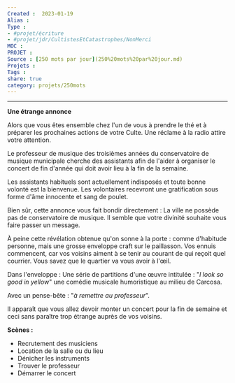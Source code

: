 ```yaml
---
Created :  2023-01-19
Alias :
Type : 
- #projet/écriture
- #projet/jdr/CultistesEtCatastrophes/NonMerci 
MOC : 
PROJET :
Source : [250 mots par jour](250%20mots%20par%20jour.md)
Projets :
Tags : 
share: true
category: projets/250mots
---
```



***

**Une étrange annonce**

Alors que vous êtes ensemble chez l'un de vous à prendre le thé et à préparer les prochaines actions de votre Culte. Une réclame à la radio attire votre attention.

Le professeur de musique des troisièmes années du conservatoire de musique municipale cherche des assistants afin de l'aider à organiser le concert de fin d'année qui doit avoir lieu à la fin de la semaine. 

Les assistants habituels sont actuellement indisposés et toute bonne volonté est la bienvenue. Les volontaires recevront une gratification sous forme d'âme innocente et sang de poulet.

Bien sûr, cette annonce vous fait bondir directement : La ville ne possède pas de conservatoire de musique. Il semble que votre divinité souhaite vous faire passer un message.

À peine cette révélation obtenue qu'on sonne à la porte : comme d'habitude personne, mais une grosse enveloppe craft sur le paillasson. Vos ennuis commencent, car vos voisins aiment à se tenir au courant de qui reçoit quel courrier. Vous savez que le quartier va vous avoir à l'œil.

Dans l'enveloppe : Une série de partitions d'une œuvre intitulée : "*I look so good in yellow*" une comédie musicale humoristique au milieu de Carcosa. 

Avec un pense-bête : "*à remettre au professeur*".

Il apparaît que vous allez devoir monter un concert pour la fin de semaine et ceci sans paraître trop étrange auprès de vos voisins.

**Scènes :**
- Recrutement des musiciens
- Location de la salle ou du lieu
- Dénicher les instruments 
-  Trouver le professeur 
- Démarrer le concert